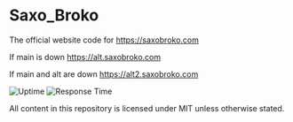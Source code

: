 # Saxo_Broko
The official website code for https://saxobroko.com

If main is down https://alt.saxobroko.com

If main and alt are down https://alt2.saxobroko.com


![Uptime](https://img.shields.io/endpoint?url=https://raw.githubusercontent.com/saxobroko/saxostatus/master/api/home/uptime.json)
![Response Time](https://img.shields.io/endpoint?url=https://raw.githubusercontent.com/saxobroko/saxostatus/master/api/home/response-time.json)

All content in this repository is licensed under MIT unless otherwise stated.
